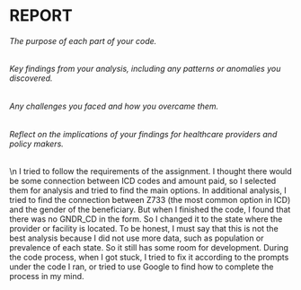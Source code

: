 # REPORT
###### The purpose of each part of your code.
###### Key findings from your analysis, including any patterns or anomalies you discovered.
###### Any challenges you faced and how you overcame them.
###### Reflect on the implications of your findings for healthcare providers and policy makers.
\n
I tried to follow the requirements of the assignment. I thought there would be some connection between ICD codes and amount paid, so I selected them for analysis and tried to find the main options. In additional analysis, I tried to find the connection between Z733 (the most common option in ICD) and the gender of the beneficiary. But when I finished the code, I found that there was no GNDR_CD in the form. So I changed it to the state where the provider or facility is located. To be honest, I must say that this is not the best analysis because I did not use more data, such as population or prevalence of each state. So it still has some room for development.
During the code process, when I got stuck, I tried to fix it according to the prompts under the code I ran, or tried to use Google to find how to complete the process in my mind.
